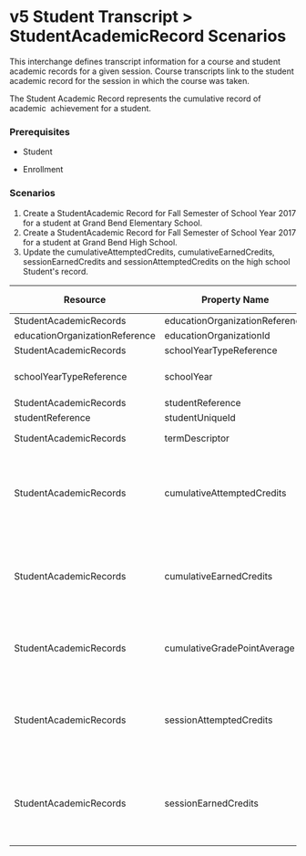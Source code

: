 # v5 Student Transcript > StudentAcademicRecord Scenarios

This interchange defines transcript information for a course and student
academic records for a given session. Course transcripts link to the student
academic record for the session in which the course was taken.

The Student Academic Record represents the cumulative record of academic
 achievement for a student.

### Prerequisites

* Student

* Enrollment

### Scenarios

1. Create a StudentAcademic Record for Fall Semester of School Year 2017 for a
   student at Grand Bend Elementary School.
2. Create a StudentAcademic Record for Fall Semester of School Year 2017 for a
   student at Grand Bend High School.
3. Update the cumulativeAttemptedCredits, cumulativeEarnedCredits,
   sessionEarnedCredits and sessionAttemptedCredits on the high school Student's
   record.

| Resource                       | Property Name                  | Is Collection | Data Type                      | Required / Optional | Scenario 1: POST                      | Scenario 2: POST                        | Scenario 3: PUT                                              |
| ------------------------------ | ------------------------------ | ------------- | ------------------------------ | ------------------- | ----------------------------------------- | ------------------------------------------- | ---------------------------------------------------------------- |
| StudentAcademicRecords         | educationOrganizationReference | FALSE         | educationOrganizationReference | REQUIRED            |                                           |                                             |                                                                  |
| educationOrganizationReference | educationOrganizationId        | FALSE         | integer                        | REQUIRED            | 255901107                                 | 255901001                                   | 255901001                                                        |
| StudentAcademicRecords         | schoolYearTypeReference        | FALSE         | schoolYearTypeReference        | REQUIRED            |                                           |                                             |                                                                  |
| schoolYearTypeReference        | schoolYear                     | FALSE         | integer                        | REQUIRED            | \[Current School Year\]                   | \[Current School Year\]                     | \[Current School Year\]                                          |
| StudentAcademicRecords         | studentReference               | FALSE         | studentReference               | REQUIRED            |                                           |                                             |                                                                  |
| studentReference               | studentUniqueId                | FALSE         | string                         | REQUIRED            | 111111                                    | 222222                                      | 222222                                                           |
| StudentAcademicRecords         | termDescriptor                 | FALSE         | string                         | REQUIRED            | Fall Semester                             | Fall Semester                               | Fall Semester                                                    |
| StudentAcademicRecords         | cumulativeAttemptedCredits     | FALSE         | decimal                        | REQUIRED            | \[System calculated value<br/><br/>\| 0\] | \[System calculated value<br/><br/>\| 40\]  | \[Previous system<br/><br/>calculated value + 3<br/><br/>\| 43\] |
| StudentAcademicRecords         | cumulativeEarnedCredits        | FALSE         | decimal                        | REQUIRED            | \[System calculated value<br/><br/>\| 0\] | \[System calculated value<br/><br/>\| 38\]  | \[Previous system<br/><br/>calculated value + 3<br/><br/>\| 41\] |
| StudentAcademicRecords         | cumulativeGradePointAverage    | FALSE         | decimal                        | REQUIRED            |                                           | \[System calculated value<br/><br/>\| 3.0\] | \[System calculated value<br/><br/>\| 3.0\]                      |
| StudentAcademicRecords         | sessionAttemptedCredits        | FALSE         | decimal                        | REQUIRED            |                                           | \[System calculated value<br/><br/>\| 3\]   | \[Previous system<br/><br/>calculated value + 3<br/><br/>\| 6\]  |
| StudentAcademicRecords         | sessionEarnedCredits           | FALSE         | decimal                        | REQUIRED            |                                           | \[System calculated value<br/><br/>\| 3\]   | \[Previous system<br/><br/>calculated value + 3<br/><br/>\| 6\]  |
